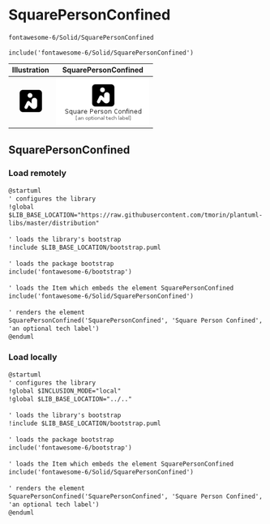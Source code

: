 # SquarePersonConfined


```text
fontawesome-6/Solid/SquarePersonConfined
```

```text
include('fontawesome-6/Solid/SquarePersonConfined')
```



| Illustration | SquarePersonConfined |
| :---: | :---: |
| ![illustration for Illustration](../../fontawesome-6/Solid/SquarePersonConfined.png) | ![illustration for SquarePersonConfined](../../fontawesome-6/Solid/SquarePersonConfined.Local.png) |




## SquarePersonConfined

### Load remotely
```plantuml
@startuml
' configures the library
!global $LIB_BASE_LOCATION="https://raw.githubusercontent.com/tmorin/plantuml-libs/master/distribution"

' loads the library's bootstrap
!include $LIB_BASE_LOCATION/bootstrap.puml

' loads the package bootstrap
include('fontawesome-6/bootstrap')

' loads the Item which embeds the element SquarePersonConfined
include('fontawesome-6/Solid/SquarePersonConfined')

' renders the element
SquarePersonConfined('SquarePersonConfined', 'Square Person Confined', 'an optional tech label')
@enduml
```

### Load locally
```plantuml
@startuml
' configures the library
!global $INCLUSION_MODE="local"
!global $LIB_BASE_LOCATION="../.."

' loads the library's bootstrap
!include $LIB_BASE_LOCATION/bootstrap.puml

' loads the package bootstrap
include('fontawesome-6/bootstrap')

' loads the Item which embeds the element SquarePersonConfined
include('fontawesome-6/Solid/SquarePersonConfined')

' renders the element
SquarePersonConfined('SquarePersonConfined', 'Square Person Confined', 'an optional tech label')
@enduml
```

